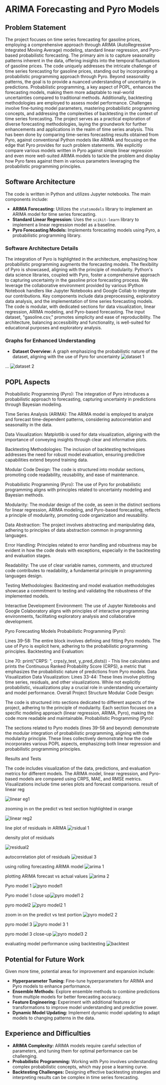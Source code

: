 # ARIMA Forecasting and Pyro Models

## Problem Statement

The project focuses on time series forecasting for gasoline prices, employing a comprehensive approach through ARIMA (AutoRegressive Integrated Moving Average) modeling, standard linear regression, and Pyro-based probabilistic forecasting. The primary aim is to capture seasonality patterns inherent in the data, offering insights into the temporal fluctuations of gasoline prices. The code uniquely addresses the intricate challenge of time series forecasting for gasoline prices, standing out by incorporating a probabilistic programming approach through Pyro. Beyond seasonality patterns, the goal is to provide a nuanced understanding of uncertainty in predictions. Probabilistic programming, a key aspect of POPL, enhances the forecasting models, making them more adaptable to real-world uncertainties compared to traditional methods. Additionally, backtesting methodologies are employed to assess model performance. Challenges involve fine-tuning model parameters, mastering probabilistic programming concepts, and addressing the complexities of backtesting in the context of time series forecasting. The project serves as a practical exploration of diverse forecasting methodologies, laying the groundwork for further enhancements and applications in the realm of time series analysis. This has been done by comparing time-series forecasting results obtained from Pyro, against conventional Python models like ARIMA and focusing on the edge that Pyro provides for such problem statements. We explicitly compare various models written in Pyro against simple linear regression and even more well-suited ARIMA models to tackle the problem and display how Pyro fares against them in various parameters leveraging the probabilistic programming principles.

## Software Architecture

The code is written in Python and utilizes Jupyter notebooks. The main components include:
- **ARIMA Forecasting:** Utilizes the `statsmodels` library to implement an ARIMA model for time series forecasting.
- **Standard Linear Regression:** Uses the `scikit-learn` library to implement a linear regression model as a baseline.
- **Pyro Forecasting Models:** Implements forecasting models using Pyro, a probabilistic programming library.

### Software Architecture Details

The integration of Pyro is highlighted in the architecture, emphasizing how probabilistic programming augments the forecasting models. The flexibility of Pyro is showcased, aligning with the principle of modularity. Python's data science libraries, coupled with Pyro, foster a comprehensive approach to capturing uncertainty in the gasoline price forecasting process. We leverage the collaborative environment provided by various IPython Notebook handlers like Jupyter Notebooks and Google Collab to integrate our contributions. Key components include data preprocessing, exploratory data analysis, and the implementation of time series forecasting models. The code is modular, with dedicated sections for data visualization, linear regression, ARIMA modeling, and Pyro-based forecasting. The input dataset, "gasoline.csv," promotes simplicity and ease of reproducibility. The architecture, balancing accessibility and functionality, is well-suited for educational purposes and exploratory analysis.


### Graphs for Enhanced Understanding

- **Dataset Overview:** A graph emphasizing the probabilistic nature of the dataset, aligning with the use of Pyro for uncertainty
![dataset 1](https://github.com/DarshD4/POPL-group42/assets/142094108/c4e4e610-e78a-4132-a78c-22a4880bf62e)

...
![dataset 2](https://github.com/DarshD4/POPL-group42/assets/142094108/c0702bae-5f7c-4699-964c-b84a0e7266fb)

## POPL Aspects


Probabilistic Programming (Pyro): The integration of Pyro introduces a probabilistic approach to forecasting, capturing uncertainty in predictions through Bayesian modeling.

Time Series Analysis (ARIMA): The ARIMA model is employed to analyze and forecast time-dependent patterns, considering autocorrelation and seasonality in the data.

Data Visualization: Matplotlib is used for data visualization, aligning with the importance of conveying insights through clear and informative plots.

Backtesting Methodologies: The inclusion of backtesting techniques addresses the need for robust model evaluation, ensuring predictive capabilities extend beyond training data.

Modular Code Design: The code is structured into modular sections, promoting code readability, reusability, and ease of maintenance.



Probabilistic Programming (Pyro): The use of Pyro for probabilistic programming aligns with principles related to uncertainty modeling and Bayesian methods.

Modularity: The modular design of the code, as seen in the distinct sections for linear regression, ARIMA modeling, and Pyro-based forecasting, reflects a principle of modularity, promoting code organization and reusability.

Data Abstraction: The project involves abstracting and manipulating data, adhering to principles of data abstraction common in programming languages.

Error Handling: Principles related to error handling and robustness may be evident in how the code deals with exceptions, especially in the backtesting and evaluation stages.

Readability: The use of clear variable names, comments, and structured code contributes to readability, a fundamental principle in programming languages design.

Testing Methodologies: Backtesting and model evaluation methodologies showcase a commitment to testing and validating the robustness of the implemented models.

Interactive Development Environment: The use of Jupyter Notebooks and Google Colaboratory aligns with principles of interactive programming environments, facilitating exploratory analysis and collaborative development.

Pyro Forecasting Models
Probabilistic Programming (Pyro):

Lines 39-58: The entire block involves defining and fitting Pyro models. The use of Pyro is explicit here, adhering to the probabilistic programming principles.
Backtesting and Evaluation:

Line 70: print("CRPS: ", crps(y_test, y_pred_dists)) - This line calculates and prints the Continuous Ranked Probability Score (CRPS), a metric that emphasizes the probabilistic nature of predictions from Pyro models.
Data Visualization
Data Visualization:
Lines 33-44: These lines involve plotting time series, residuals, and other visualizations. While not explicitly probabilistic, visualizations play a crucial role in understanding uncertainty and model performance.
Overall Project Structure
Modular Code Design:

The code is structured into sections dedicated to different aspects of the project, adhering to the principle of modularity. Each section focuses on a specific modeling approach (linear regression, ARIMA, Pyro), making the code more readable and maintainable.
Probabilistic Programming (Pyro):

The sections related to Pyro models (lines 39-58 and beyond) demonstrate the modular integration of probabilistic programming, aligning with the modularity principle.
These lines collectively demonstrate how the code incorporates various POPL aspects, emphasizing both linear regression and probabilistic programming principles.


Results and Tests

The code includes visualization of the data, predictions, and evaluation metrics for different models. The ARIMA model, linear regression, and Pyro-based models are compared using CRPS, MAE, and RMSE metrics. Visualizations include time series plots and forecast comparisons.
result of linear reg

![linear eg1](https://github.com/DarshD4/POPL-group42/assets/142094108/f7335348-20a8-4643-a5ac-ca735ec07674)

zooming in on the predict vs test section highlighted in orange

![linear reg2](https://github.com/DarshD4/POPL-group42/assets/142094108/995141f8-b10d-4798-8573-a400fdfc5580)

line plot of residuals in ARIMA
![rsidual 1](https://github.com/DarshD4/POPL-group42/assets/142094108/8ec07d85-1204-4d88-b12c-5d5eb3132034)

density plot of residuals

![residual2](https://github.com/DarshD4/POPL-group42/assets/142094108/02982ce6-7253-4b4f-ac61-bfe682bf244e)

autocorrelation plot of residuals
![residual 3](https://github.com/DarshD4/POPL-group42/assets/142094108/c8d3346d-ebfe-4384-842c-3a7468750bfc)

using rolling forecasting ARIMA model
![arima 1](https://github.com/DarshD4/POPL-group42/assets/142094108/c3612618-3845-432a-8784-3e05b980ed88)

plotting ARIMA forecast vs actual values
![arima 2](https://github.com/DarshD4/POPL-group42/assets/142094108/6d963389-8fa1-40dc-99b4-5e29ae368611)

Pyro model 1
![pyro model1](https://github.com/DarshD4/POPL-group42/assets/142094108/470291a9-643f-4ba0-905b-da1c56b6bf4f)

Pyro model 1 close up![pyro model1 2](https://github.com/DarshD4/POPL-group42/assets/142094108/5d69af8b-8c43-4f5a-9610-f08d8a1cceb0)

pyro model2
![pyro model2 1](https://github.com/DarshD4/POPL-group42/assets/142094108/158f5071-2832-4330-a867-e8ddc345274a)

zoom in on the predict vs test portion
![pyro model2 2](https://github.com/DarshD4/POPL-group42/assets/142094108/995b4a69-cdcf-49b5-bff7-9046f6d405cf)

pyro model 3
![pyro model 3 1](https://github.com/DarshD4/POPL-group42/assets/142094108/9c841ac8-3d61-46a7-b732-185191e24dd3)

pyro model 3 close-up
![pyro model3 2](https://github.com/DarshD4/POPL-group42/assets/142094108/cfd90d75-499d-4c86-bb18-c24b9bf53539)

evaluating model performance using backtesting
![backtest](https://github.com/DarshD4/POPL-group42/assets/142094108/5fc29ef6-d9ca-456b-ba3d-7e90dd938234)

## Potential for Future Work

Given more time, potential areas for improvement and expansion include:

- **Hyperparameter Tuning:** Fine-tune hyperparameters for ARIMA and Pyro models to enhance performance.
- **Ensemble Methods:** Explore ensemble methods to combine predictions from multiple models for better forecasting accuracy.
- **Feature Engineering:** Experiment with additional features or transformations to improve model understanding and predictive power.
- **Dynamic Model Updating:** Implement dynamic model updating to adapt models to changing patterns in the data.

## Experience and Difficulties

- **ARIMA Complexity:** ARIMA models require careful selection of parameters, and tuning them for optimal performance can be challenging.
- **Probabilistic Programming:** Working with Pyro involves understanding complex probabilistic concepts, which may pose a learning curve.
- **Backtesting Challenges:** Designing effective backtesting strategies and interpreting results can be complex in time series forecasting.
